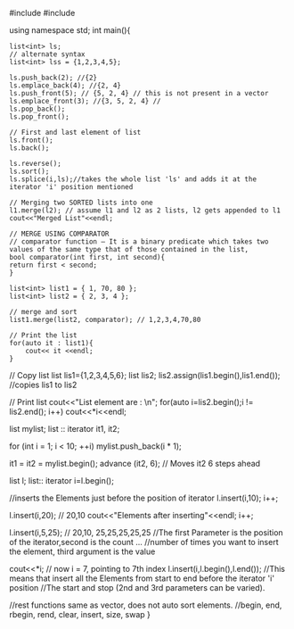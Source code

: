 #include<iostream>
#include<list>


using namespace std;
int main(){

    list<int> ls;
    // alternate syntax
    list<int> lss = {1,2,3,4,5};

    ls.push_back(2); //{2}
    ls.emplace_back(4); //{2, 4}
    ls.push_front(5); // {5, 2, 4} // this is not present in a vector
    ls.emplace_front(3); //{3, 5, 2, 4} //
    ls.pop_back();
    ls.pop_front();
    
    // First and last element of list
    ls.front();
    ls.back();

    ls.reverse();
    ls.sort();
    ls.splice(i,ls);//takes the whole list 'ls' and adds it at the iterator 'i' position mentioned

    // Merging two SORTED lists into one
    l1.merge(l2); // assume l1 and l2 as 2 lists, l2 gets appended to l1
    cout<<"Merged List"<<endl;

    // MERGE USING COMPARATOR
    // comparator function – It is a binary predicate which takes two values of the same type that of those contained in the list,
    bool comparator(int first, int second){
    return first < second;
    }

    list<int> list1 = { 1, 70, 80 };
    list<int> list2 = { 2, 3, 4 };
  
    // merge and sort
    list1.merge(list2, comparator); // 1,2,3,4,70,80

    // Print the list
    for(auto it : list1){
        cout<< it <<endl;
    }

  // Copy list
  list<int> lis1={1,2,3,4,5,6};
	list<int> lis2;
	lis2.assign(lis1.begin(),lis1.end()); //copies lis1 to lis2
	
  // Print list
  cout<<"List element are : \n";
	for(auto i=lis2.begin();i != lis2.end(); i++)
  cout<<*i<<endl;



 list<int> mylist;
 list<int> :: iterator it1, it2;
 
 for (int i = 1; i < 10; ++i) 
 mylist.push_back(i * 1);
 
 it1 = it2 = mylist.begin();
 advance (it2, 6); // Moves it2 6 steps ahead



  list<int> l;
  list<int>:: iterator i=l.begin();
  
  //inserts the Elements just before the position of iterator
  l.insert(i,10);
  i++;
  
  l.insert(i,20); // 20,10
  cout<<"Elements after inserting"<<endl;
  i++;

  l.insert(i,5,25); // 20,10, 25,25,25,25,25
  //The first Parameter is the position of the iterator,second is the count ...
  //number of times you want to insert the element, third argument is the value

  cout<<*i; // now i = 7, pointing to 7th index
  l.insert(i,l.begin(),l.end());
  //This means that insert all the Elements from start to end before the iterator 'i' position
  //The start and stop (2nd and 3rd parameters can be varied).
  
//rest functions same as vector, does not auto sort elements.
//begin, end, rbegin, rend, clear, insert, size, swap
}